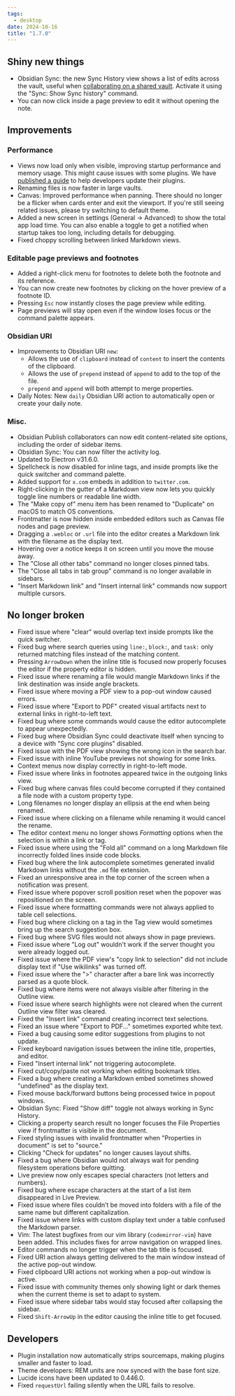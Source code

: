 ```yaml
---
tags:
  - desktop
date: 2024-10-16
title: "1.7.0"
---
```

## Shiny new things

- Obsidian Sync: the new Sync History view shows a list of edits across the vault, useful when [collaborating on a shared vault](https://help.obsidian.md/Obsidian+Sync/Collaborate+on+a+shared+vault). Activate it using the "Sync: Show Sync history" command.
- You can now click inside a page preview to edit it without opening the note.

## Improvements

### Performance

- Views now load only when visible, improving startup performance and memory usage. This might cause issues with some plugins. We have [published a guide](https://docs.obsidian.md/Plugins/Guides/Understanding+deferred+views) to help developers update their plugins.
- Renaming files is now faster in large vaults.
- Canvas: Improved performance when panning. There should no longer be a flicker when cards enter and exit the viewport. If you're still seeing related issues, please try switching to default theme.
- Added a new screen in settings (General → Advanced) to show the total app load time. You can also enable a toggle to get a notified when startup takes too long, including details for debugging.
- Fixed choppy scrolling between linked Markdown views.

### Editable page previews and footnotes

- Added a right-click menu for footnotes to delete both the footnote and its reference.
- You can now create new footnotes by clicking on the hover preview of a footnote ID.
- Pressing `Esc` now instantly closes the page preview while editing.
- Page previews will stay open even if the window loses focus or the command palette appears.

### Obsidian URI

- Improvements to Obsidian URI `new`:
  - Allows the use of `clipboard` instead of `content` to insert the contents of the clipboard.
  - Allows the use of `prepend` instead of `append` to add to the top of the file.
  - `prepend` and `append` will both attempt to merge properties.
- Daily Notes: New `daily` Obsidian URI action to automatically open or create your daily note.

### Misc.

- Obsidian Publish collaborators can now edit content-related site options, including the order of sidebar items.
- Obsidian Sync: You can now filter the activity log.
- Updated to Electron v31.6.0.
- Spellcheck is now disabled for inline tags, and inside prompts like the quick switcher and command palette.
- Added support for `x.com` embeds in addition to `twitter.com`.
- Right-clicking in the gutter of a Markdown view now lets you quickly toggle line numbers or readable line width.
- The "Make copy of" menu item has been renamed to "Duplicate" on macOS to match OS conventions.
- Frontmatter is now hidden inside embedded editors such as Canvas file nodes and page preview.
- Dragging a `.webloc` or `.url` file into the editor creates a Markdown link with the filename as the display text.
- Hovering over a notice keeps it on screen until you move the mouse away.
- The "Close all other tabs" command no longer closes pinned tabs.
- The "Close all tabs in tab group" command is no longer available in sidebars.
- "Insert Markdown link" and "Insert internal link" commands now support multiple cursors.

## No longer broken

- Fixed issue where "clear" would overlap text inside prompts like the quick switcher.
- Fixed bug where search queries using `line:`, `block:`, and `task:` only returned matching files instead of the matching content.
- Pressing `ArrowDown` when the inline title is focused now properly focuses the editor if the property editor is hidden.
- Fixed issue where renaming a file would mangle Markdown links if the link destination was inside angle brackets.
- Fixed issue where moving a PDF view to a pop-out window caused errors.
- Fixed issue where "Export to PDF" created visual artifacts next to external links in right-to-left text.
- Fixed bug where some commands would cause the editor autocomplete to appear unexpectedly.
- Fixed bug where Obsidian Sync could deactivate itself when syncing to a device with "Sync core plugins" disabled.
- Fixed issue with the PDF view showing the wrong icon in the search bar.
- Fixed issue with inline YouTube previews not showing for some links.
- Context menus now display correctly in right-to-left mode.
- Fixed issue where links in footnotes appeared twice in the outgoing links view.
- Fixed bug where canvas files could become corrupted if they contained a file node with a custom property type.
- Long filenames no longer display an ellipsis at the end when being renamed.
- Fixed issue where clicking on a filename while renaming it would cancel the rename.
- The editor context menu no longer shows *Formatting* options when the selection is within a link or tag.
- Fixed issue where using the "Fold all" command on a long Markdown file incorrectly folded lines inside code blocks.
- Fixed bug where the link autocomplete sometimes generated invalid Markdown links without the `.md` file extension.
- Fixed an unresponsive area in the top corner of the screen when a notification was present.
- Fixed issue where popover scroll position reset when the popover was repositioned on the screen.
- Fixed issue where formatting commands were not always applied to table cell selections.
- Fixed bug where clicking on a tag in the Tag view would sometimes bring up the search suggestion box.
- Fixed bug where SVG files would not always show in page previews.
- Fixed issue where "Log out" wouldn't work if the server thought you were already logged out.
- Fixed issue where the PDF view's "copy link to selection" did not include display text if "Use wikilinks" was turned off.
- Fixed issue where the ">" character after a bare link was incorrectly parsed as a quote block.
- Fixed bug where items were not always visible after filtering in the Outline view.
- Fixed issue where search highlights were not cleared when the current Outline view filter was cleared.
- Fixed the "Insert link" command creating incorrect text selections.
- Fixed an issue where "Export to PDF..." sometimes exported white text.
- Fixed a bug causing some editor suggestions from plugins to not update.
- Fixed keyboard navigation issues between the inline title, properties, and editor.
- Fixed "Insert internal link" not triggering autocomplete.
- Fixed cut/copy/paste not working when editing bookmark titles.
- Fixed a bug where creating a Markdown embed sometimes showed "undefined" as the display text.
- Fixed mouse back/forward buttons being processed twice in popout windows.
- Obsidian Sync: Fixed "Show diff" toggle not always working in Sync History.
- Clicking a property search result no longer focuses the File Properties view if frontmatter is visible in the document.
- Fixed styling issues with invalid frontmatter when "Properties in document" is set to "source."
- Clicking "Check for updates" no longer causes layout shifts.
- Fixed a bug where Obsidian would not always wait for pending filesystem operations before quitting.
- Live preview now only escapes special characters (not letters and numbers).
- Fixed bug where escape characters at the start of a list item disappeared in Live Preview.
- Fixed issue where files couldn’t be moved into folders with a file of the same name but different capitalization.
- Fixed issue where links with custom display text under a table confused the Markdown parser.
- Vim: The latest bugfixes from our vim library (`codemirror-vim`) have been added. This includes fixes for arrow navigation on wrapped lines.
- Editor commands no longer trigger when the tab title is focused.
- Fixed URI action always getting delivered to the main window instead of the active pop-out window.
- Fixed clipboard URI actions not working when a pop-out window is active.
- Fixed issue with community themes only showing light or dark themes when the current theme is set to adapt to system.
- Fixed issue where sidebar tabs would stay focused after collapsing the sidebar.
- Fixed `Shift-ArrowUp` in the editor causing the inline title to get focused.

## Developers

- Plugin installation now automatically strips sourcemaps, making plugins smaller and faster to load.
- Theme developers: REM units are now synced with the base font size.
- Lucide icons have been updated to 0.446.0.
- Fixed `requestUrl` failing silently when the URL fails to resolve.
